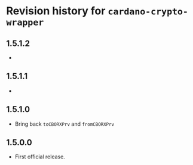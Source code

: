# Revision history for `cardano-crypto-wrapper`

## 1.5.1.2

*

## 1.5.1.1

*

## 1.5.1.0

* Bring back `toCBORXPrv` and `fromCBORXPrv`

## 1.5.0.0

* First official release.
